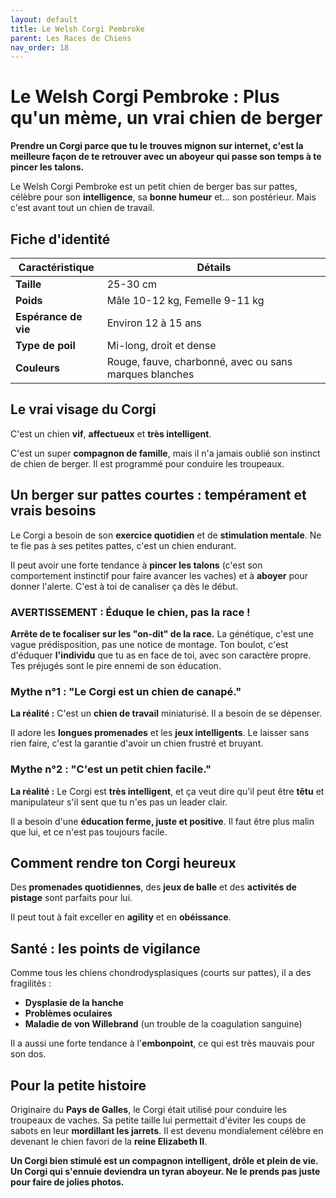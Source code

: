 ```yaml
---
layout: default
title: Le Welsh Corgi Pembroke
parent: Les Races de Chiens
nav_order: 18
---
```


# Le Welsh Corgi Pembroke : Plus qu'un mème, un vrai chien de berger

**Prendre un Corgi parce que tu le trouves mignon sur internet, c'est la meilleure façon de te retrouver avec un aboyeur qui passe son temps à te pincer les talons.**

Le Welsh Corgi Pembroke est un petit chien de berger bas sur pattes, célèbre pour son **intelligence**, sa **bonne humeur** et... son postérieur. Mais c'est avant tout un chien de travail.

## Fiche d'identité

| Caractéristique | Détails |
|---|---|
| **Taille** | 25-30 cm |
| **Poids** | Mâle 10-12 kg, Femelle 9-11 kg |
| **Espérance de vie** | Environ 12 à 15 ans |
| **Type de poil** | Mi-long, droit et dense |
| **Couleurs** | Rouge, fauve, charbonné, avec ou sans marques blanches |

## Le vrai visage du Corgi

C'est un chien **vif**, **affectueux** et **très intelligent**.

C'est un super **compagnon de famille**, mais il n'a jamais oublié son instinct de chien de berger. Il est programmé pour conduire les troupeaux.

## Un berger sur pattes courtes : tempérament et vrais besoins

Le Corgi a besoin de son **exercice quotidien** et de **stimulation mentale**. Ne te fie pas à ses petites pattes, c'est un chien endurant.

Il peut avoir une forte tendance à **pincer les talons** (c'est son comportement instinctif pour faire avancer les vaches) et à **aboyer** pour donner l'alerte. C'est à toi de canaliser ça dès le début.

### **AVERTISSEMENT : Éduque le chien, pas la race !**

**Arrête de te focaliser sur les "on-dit" de la race.** La génétique, c'est une vague prédisposition, pas une notice de montage. Ton boulot, c'est d'éduquer **l'individu** que tu as en face de toi, avec son caractère propre. Tes préjugés sont le pire ennemi de son éducation.

### Mythe n°1 : "Le Corgi est un chien de canapé."

**La réalité :** C'est un **chien de travail** miniaturisé. Il a besoin de se dépenser.

Il adore les **longues promenades** et les **jeux intelligents**. Le laisser sans rien faire, c'est la garantie d'avoir un chien frustré et bruyant.

### Mythe n°2 : "C'est un petit chien facile."

**La réalité :** Le Corgi est **très intelligent**, et ça veut dire qu'il peut être **têtu** et manipulateur s'il sent que tu n'es pas un leader clair.

Il a besoin d'une **éducation ferme, juste et positive**. Il faut être plus malin que lui, et ce n'est pas toujours facile.

## Comment rendre ton Corgi heureux

Des **promenades quotidiennes**, des **jeux de balle** et des **activités de pistage** sont parfaits pour lui.

Il peut tout à fait exceller en **agility** et en **obéissance**.

## Santé : les points de vigilance

Comme tous les chiens chondrodysplasiques (courts sur pattes), il a des fragilités :

*   **Dysplasie de la hanche**
*   **Problèmes oculaires**
*   **Maladie de von Willebrand** (un trouble de la coagulation sanguine)

Il a aussi une forte tendance à l'**embonpoint**, ce qui est très mauvais pour son dos.

## Pour la petite histoire

Originaire du **Pays de Galles**, le Corgi était utilisé pour conduire les troupeaux de vaches. Sa petite taille lui permettait d'éviter les coups de sabots en leur **mordillant les jarrets**. Il est devenu mondialement célèbre en devenant le chien favori de la **reine Elizabeth II**.

**Un Corgi bien stimulé est un compagnon intelligent, drôle et plein de vie. Un Corgi qui s'ennuie deviendra un tyran aboyeur. Ne le prends pas juste pour faire de jolies photos.** 
